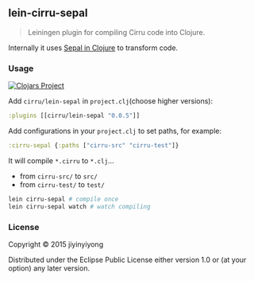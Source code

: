 
lein-cirru-sepal
----

> Leiningen plugin for compiling Cirru code into Clojure.

Internally it uses [Sepal in Clojure](https://github.com/Cirru/sepal.clj) to transform code.

### Usage

[![Clojars Project](http://clojars.org/cirru/lein-sepal/latest-version.svg)](http://clojars.org/cirru/lein-sepal)

Add `cirru/lein-sepal` in `project.clj`(choose higher versions):

```clj
:plugins [[cirru/lein-sepal "0.0.5"]]
```

Add configurations in your `project.clj` to set paths, for example:

```clj
:cirru-sepal {:paths ["cirru-src" "cirru-test"]}
```

It will compile `*.cirru` to `*.clj`...

* from `cirru-src/` to `src/`
* from `cirru-test/` to `test/`

```bash
lein cirru-sepal # compile once
lein cirru-sepal watch # watch compiling
```

### License

Copyright © 2015 jiyinyiyong

Distributed under the Eclipse Public License either version 1.0 or (at
your option) any later version.
